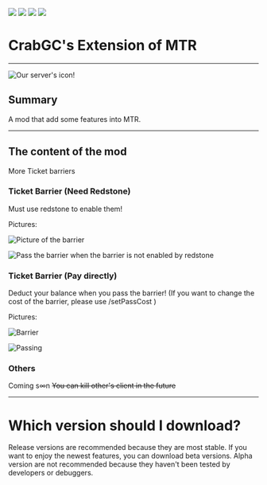 ![](https://img.shields.io/badge/CrabGC-Official-FF8080)
![](https://img.shields.io/badge/v1.3-Release-green)
![](https://img.shields.io/badge/v1.2-Beta-orange)
![](https://img.shields.io/badge/v1.2.1-Alpha-red)
# CrabGC's Extension of MTR

---

![Our server's icon!](https://redsxi.github.io/CrabGC-s-Extension-of-MTR/crabgc-icon-with-name.png)

## Summary
A mod that add some features into MTR.

---

## The content of the mod
More Ticket barriers

### Ticket Barrier (Need Redstone)
Must use redstone to enable them!

Pictures:

![Picture of the barrier](https://redsxi.github.io/CrabGC-s-Extension-of-MTR/screenshots/2023-07-16_01.18.00.png)

![Pass the barrier when the barrier is not enabled by redstone](https://redsxi.github.io/CrabGC-s-Extension-of-MTR/screenshots/2023-07-16_01.18.12.png)

### Ticket Barrier (Pay directly)
Deduct your balance when you pass the barrier!
(If you want to change the cost of the barrier, please use /setPassCost <x> <y> <z> <cost>)

Pictures:

![Barrier](https://redsxi.github.io/CrabGC-s-Extension-of-MTR/screenshots/2023-07-16_01.18.30.png)

![Passing](https://redsxi.github.io/CrabGC-s-Extension-of-MTR/screenshots/2023-07-16_01.18.32.png)

### Others
Coming s∞n ~~You can kill other's client in the future~~

---

# Which version should I download?
Release versions are recommended because they are most stable. If you want to enjoy the newest features, you can download beta versions. Alpha version are not recommended because they haven't been tested by developers or debuggers.